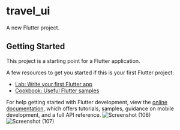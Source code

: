 # travel_ui

A new Flutter project.

## Getting Started

This project is a starting point for a Flutter application.

A few resources to get you started if this is your first Flutter project:

- [Lab: Write your first Flutter app](https://docs.flutter.dev/get-started/codelab)
- [Cookbook: Useful Flutter samples](https://docs.flutter.dev/cookbook)

For help getting started with Flutter development, view the
[online documentation](https://docs.flutter.dev/), which offers tutorials,
samples, guidance on mobile development, and a full API reference.
![Screenshot (108)](https://github.com/pronoyranjan/travel_UI_flutter/assets/72066605/e83d401b-907a-4d0c-9632-a6edea378d9a)
![Screenshot (107)](https://github.com/pronoyranjan/travel_UI_flutter/assets/72066605/1406b1f2-0a33-4c2c-b1c0-3e0b98354287)
